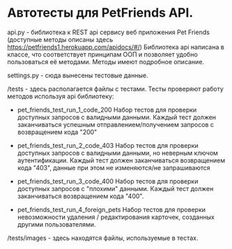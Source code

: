 # Автотесты для PetFriends API.

api.py - библиотека к REST api сервису веб приложения Pet Friends (доступные методы описаны здесь https://petfriends1.herokuapp.com/apidocs/#/)
Библиотека api написана в классе, что соответствует принципам ООП и позволяет удобно пользоваться её методами.
Методы имеют подробное описание.

settings.py - сюда вынесены тестовые данные.

/tests - здесь располагается файлы с тестами. Тесты проверяют работу методов используя api библиотеку:

- pet_friends_test_run_1_code_200
Набор тестов для проверки доступных запросов с валидными данными. Каждый тест должен заканчиваться успешным отправлением/получением запросов с возвращением кода "200"

- pet_friends_test_run_2_code_403
Набор тестов для проверки доступных запросов с валидными данными, но неверным ключом аутентификации. Каждый тест должен заканчиваться возвращением кода "403", данные при этом не изменяются/не запрашиваются

- pet_friends_test_run_3_code_400
Набор тестов для проверки доступных запросов с "плохими" данными. Каждый тест должен заканчиваться возвращением кода "400".

- pet_friends_test_run_4_foreign_pets
Набор тестов для проверки невозможности удаления / редактирования карточек, созданных другими пользователями.

/tests/images - здесь находятся файлы, используемые в тестах.




